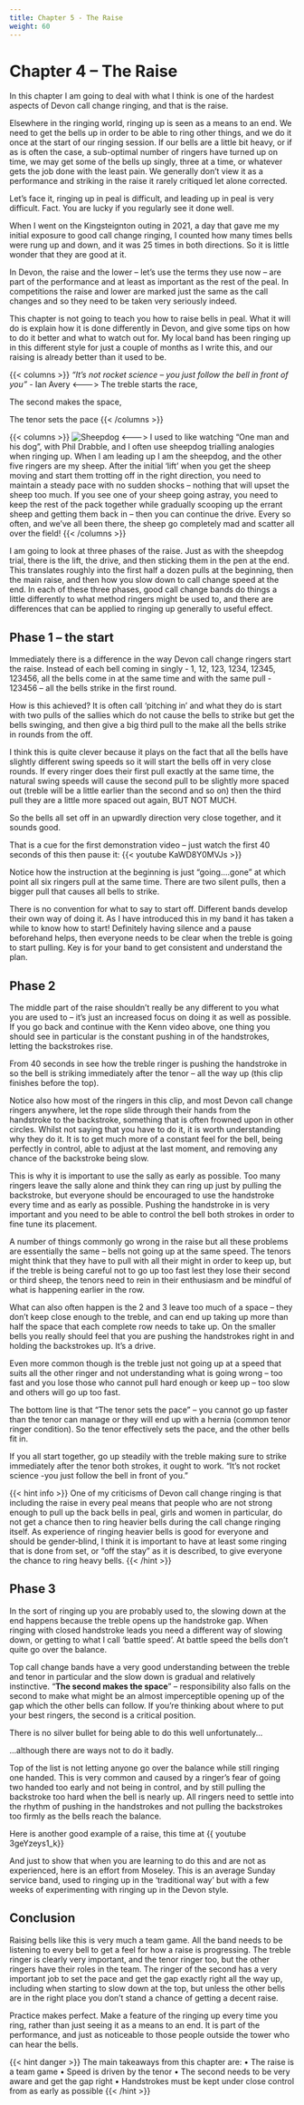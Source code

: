 ```yaml
---
title: Chapter 5 - The Raise
weight: 60
---
```


# Chapter 4 – The Raise

In this chapter I am going to deal with what I think is one of the hardest aspects of Devon call change ringing, and that is the raise.

Elsewhere in the ringing world, ringing up is seen as a means to an end. We need to get the bells up in order to be able to ring other things, and we do it once at the start of our ringing session. If our bells are a little bit heavy, or if as is often the case, a sub-optimal number of ringers have turned up on time, we may get some of the bells up singly, three at a time, or whatever gets the job done with the least pain. We generally don’t view it as a performance and striking in the raise it rarely critiqued let alone corrected.

Let’s face it, ringing up in peal is difficult, and leading up in peal is very difficult. Fact. You are lucky if you regularly see it done well.

When I went on the Kingsteignton outing in 2021, a day that gave me my initial exposure to good call change ringing, I counted how many times bells were rung up and down, and it was 25 times in both directions. So it is little wonder that they are good at it.

In Devon, the raise and the lower – let’s use the terms they use now – are part of the performance and at least as important as the rest of the peal. In competitions the raise and lower are marked just the same as the call changes and so they need to be taken very seriously indeed.

This chapter is not going to teach you how to raise bells in peal. What it will do is explain how it is done differently in Devon, and give some tips on how to do it better and what to watch out for. My local band has been ringing up in this different style for just a couple of months as I write this, and our raising is already better than it used to be. 

{{< columns >}}
*“It’s not rocket science – you just follow the bell in front of you”* - Ian Avery
<--->
The treble starts the race,

The second makes the space,

The tenor sets the pace
{{< /columns >}}

{{< columns >}}
![Sheepdog](Sheepdog.jpeg)
<--->
I used to like watching “One man and his dog”, with Phil Drabble, and I often use sheepdog trialling analogies when ringing up. When I am leading up I am the sheepdog, and the other five ringers are my sheep. After the initial ‘lift’ when you get the sheep moving and start them trotting off in the right direction, you need to maintain a steady pace with no sudden shocks – nothing that will upset the sheep too much. If you see one of your sheep going astray, you need to keep the rest of the pack together while gradually scooping up the errant sheep and getting them back in – then you can continue the drive. Every so often, and we’ve all been there, the sheep go completely mad and scatter all over the field! 
{{< /columns >}}

I am going to look at three phases of the raise. Just as with the sheepdog trial, there is the lift, the drive, and then sticking them in the pen at the end. This translates roughly into the first half a dozen pulls at the beginning, then the main raise, and then how you slow down to call change speed at the end. In each of these three phases, good call change bands do things a little differently to what method ringers might be used to, and there are differences that can be applied to ringing up generally to useful effect. 

## Phase 1 – the start
Immediately there is a difference in the way Devon call change ringers start the raise. Instead of each bell coming in singly -  1, 12, 123, 1234, 12345, 123456, all the bells come in at the same time and with the same pull - 123456 – all the bells strike in the first round.

How is this achieved? It is often call ‘pitching in’ and what they do is start with two pulls of the sallies which do not cause the bells to strike but get the bells swinging, and then give a big third pull to the make all the bells strike in rounds from the off.

I think this is quite clever because it plays on the fact that all the bells have slightly different swing speeds so it will start the bells off in very close rounds. If every ringer does their first pull exactly at the same time, the natural swing speeds will cause the second pull to be slightly more spaced out (treble will be a little earlier than the second and so on) then the third pull they are a little more spaced out again, BUT NOT MUCH.

So the bells all set off in an upwardly direction very close together, and it sounds good. 

That is a cue for the first demonstration video – just watch the first 40 seconds of this then pause it:
{{< youtube KaWD8Y0MVJs >}} 

Notice how the instruction at the beginning is just “going….gone” at which point all six ringers pull at the same time. There are two silent pulls, then a bigger pull that causes all bells to strike.

There is no convention for what to say to start off. Different bands develop their own way of doing it. As I have introduced this in my band it has taken a while to know how to start! Definitely having silence and a pause beforehand helps, then everyone needs to be clear when the treble is going to start pulling. Key is for your band to get consistent and understand the plan.

## Phase 2

The middle part of the raise shouldn’t really be any different to you what you are used to – it’s just an increased focus on doing it as well as possible. If you go back and continue with the Kenn video above, one thing you should see in particular is the constant pushing in of the handstrokes, letting the backstrokes rise. 

From 40 seconds in see how the treble ringer is pushing the handstroke in so the bell is striking immediately after the tenor – all the way up (this clip finishes before the top). 

Notice also how most of the ringers in this clip, and most Devon call change ringers anywhere, let the rope slide through their hands from the handstroke to the backstroke, something that is often frowned upon in other circles. Whilst not saying that you have to do it, it is worth understanding why they do it. It is to get much more of a constant feel for the bell, being perfectly in control, able to adjust at the last moment, and removing any chance of the backstroke being slow.   

This is why it is important to use the sally as early as possible. Too many ringers leave the sally alone and think they can ring up just by pulling the backstroke, but everyone should be encouraged to use the handstroke every time and as early as possible. Pushing the handstroke in is very important and you need to be able to control the bell both strokes in order to fine tune its placement. 

A number of things commonly go wrong in the raise but all these problems are essentially the same – bells not going up at the same speed. The tenors might think that they have to pull with all their might in order to keep up, but if the treble is being careful not to go up too fast lest they lose their second or third sheep, the tenors need to rein in their enthusiasm and be mindful of what is happening earlier in the row.  

What can also often happen is the 2 and 3 leave too much of a space – they don’t keep close enough to the treble, and can end up taking up more than half the space that each complete row needs to take up. On the smaller bells you really should feel that you are pushing the handstrokes right in and holding the backstrokes up. It’s a drive. 

Even more common though is the treble just not going up at a speed that suits all the other ringer and not understanding what is going wrong – too fast and you lose those who cannot pull hard enough or keep up – too slow and others will go up too fast. 

The bottom line is that “The tenor sets the pace” – you cannot go up faster than the tenor can manage or they will end up with a hernia (common tenor ringer condition). So the tenor effectively sets the pace, and the other bells fit in.

If you all start together, go up steadily with the treble making sure to strike immediately after the tenor both strokes, it ought to work. “It’s not rocket science -you just follow the bell in front of you.”

{{< hint info >}}
One of my criticisms of Devon call change ringing is that including the raise in every peal means that people who are not strong enough to pull up the back bells in peal, girls and women in particular, do not get a chance then to ring heavier bells during the call change ringing itself. As experience of ringing heavier bells is good for everyone and should be gender-blind, I think it is important to have at least some ringing that is done from set, or “off the stay” as it is described, to give everyone the chance to ring heavy bells.
{{< /hint >}}

## Phase 3

In the sort of ringing up you are probably used to, the slowing down at the end happens because the treble opens up the handstroke gap. When ringing with closed handstroke leads you need a different way of slowing down, or getting to what I call ‘battle speed’. At battle speed the bells don’t quite go over the balance.  

Top call change bands have a very good understanding between the treble and tenor in particular and the slow down is gradual and relatively instinctive. “**The second makes the space**” – responsibility also falls on the second to make what might be an almost imperceptible opening up of the gap which the other bells can follow. If you’re thinking about where to put your best ringers, the second is a critical position. 

There is no silver bullet for being able to do this well unfortunately...

…although there are ways not to do it badly.

Top of the list is not letting anyone go over the balance while still ringing one handed. This is very common and caused by a ringer’s fear of going two handed too early and not being in control, and by still pulling the backstroke too hard when the bell is nearly up. All ringers need to settle into the rhythm of pushing in the handstrokes and not pulling the backstrokes too firmly as the bells reach the balance.

Here is another good example of a raise, this time at 
{{ youtube 3geYzeys1_k}}

And just to show that when you are learning to do this and are not as experienced, here is an effort from Moseley. This is an average Sunday service band, used to ringing up in the ‘traditional way’ but with a few weeks of experimenting with ringing up in the Devon style. 

## Conclusion
Raising bells like this is very much a team game. All the band needs to be listening to every bell to get a feel for how a raise is progressing. The treble ringer is clearly very important, and the tenor ringer too, but the other ringers have their roles in the team. The ringer of the second has a very important job to set the pace and get the gap exactly right all the way up, including when starting to slow down at the top, but unless the other bells are in the right place you don’t stand a chance of getting a decent raise.

Practice makes perfect. Make a feature of the ringing up every time you ring, rather than just seeing it as a means to an end. It is part of the performance, and just as noticeable to those people outside the tower who can hear the bells. 

{{< hint danger >}}
The main takeaways from this chapter are:
•	The raise is a team game
•	Speed is driven by the tenor
•	The second needs to be very aware and get the gap right
•	Handstrokes must be kept under close control from as early as possible 
{{< /hint >}}
